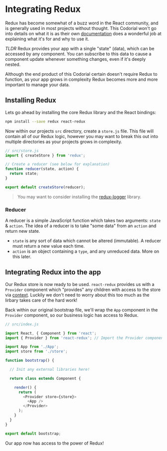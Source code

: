 # Integrating Redux

Redux has become somewhat of a buzz word in the React community, and is generally used in most projects without thought. This Codorial
won't go into details on what it is as their own [documentation](https://redux.js.org/introduction/motivation) does a wonderful job at explaining
what it's for and why to use it.

*TLDR* Redux provides your app with a single "state" (data), which can be accessed by any component. You can subscribe to this data to cause
a component update whenever something changes, even if it's deeply nested.

Although the end product of this Codorial certain doesn't require Redux to function, as your app grows in complexity Redux becomes more and
more important to manage your data.

## Installing Redux

Lets go ahead by installing the core Redux library and the React bindings:

```bash
npm install --save redux react-redux
```

Now within our projects `src` directory, create a `store.js` file. This file will contain all of our Redux logic, however you may want to break
this out into multiple directories as your projects grows in complexity.

```js
// src/store.js
import { createStore } from 'redux';

// Create a reducer (see below for explanation)
function reducer(state, action) {
  return state;
}

export default createStore(reducer);
```

> You may want to consider installing the [redux-logger](https://github.com/evgenyrodionov/redux-logger) library.

### Reducer

A reducer is a simple JavaScript function which takes two arguments: `state` & `action`. The idea of a reducer is to take "some data" from an `action`
and return new state.

- `state` is any sort of data which cannot be altered (immutable). A reducer must return a new value each time.
- `action` is an object containing a `type`, and any unreduced data. More on this later.

## Integrating Redux into the app

Our Redux store is now ready to be used. `react-redux` provides us with a `Provider` component which "provides" any children
with access to the store via [context](https://reactjs.org/docs/context.html). Luckily we don't need to worry about this too much as the lirbary
takes care of the hard work!

Back within our original bootstrap file, we'll wrap the `App` component in the `Provider` component, so our business logic has access to Redux.

```js
// src/index.js

import React, { Component } from 'react';
import { Provider } from 'react-redux'; // Import the Provider component

import App from './App';
import store from './store';

function bootstrap() {

  // Init any external libraries here!

  return class extends Component {

    render() {
      return (
        <Provider store={store}>
          <App />
        </Provider>
      );
    }
  }
}

export default bootstrap;
```

Our app now has access to the power of Redux!
